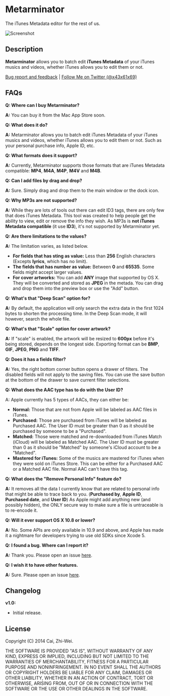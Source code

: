 Metarminator
============

The iTunes Metadata editor for the rest of us.

![Screenshot](https://raw.githubusercontent.com/x43x61x69/Metarminator/master/Screenshot.png)


Description
-----------

**Metarminator** allows you to batch edit **iTunes Metadata** of your iTunes musics and videos, whether iTunes allows you to edit them or not.

[Bug report and feedback](https://github.com/x43x61x69/Metarminator/issues) | [Follow Me on Twitter (@x43x61x69)](https://twitter.com/x43x61x69)


FAQs
----

**Q: Where can I buy Metarminator?**

**A:** You can buy it from the Mac App Store soon.

**Q: What does it do?**

**A:** Metarminator allows you to batch edit iTunes Metadata of your iTunes musics and videos, whether iTunes allows you to edit them or not. Such as your personal purchase info, Apple ID, etc.

**Q: What formats does it support?**

**A:** Currently, Metarminator supports those formats that are iTunes Metadata compatible: **MP4**, **M4A**, **M4P**, **M4V** and **M4B**.

**Q: Can I add files by drag and drop?**

**A:** Sure. Simply drag and drop them to the main window or the dock icon.

**Q: Why MP3s are not supported?**

**A:** While they are lots of tools out there can edit ID3 tags, there are only few that does iTunes Metadata. This tool was created to help people get the ability to view, edit or remove the info they wish. As MP3s is **not iTunes Metadata compatible** (it use **ID3**), it's not supported by Metarminator yet.

**Q: Are there limitations to the values?**

**A:** The limitation varies, as listed below.

* **For fields that has sting as value:** Less than **256** English characters (Excepts **lyrics**, which has no limit).
* **The fields that has number as value:** Between **0** and **65535**. Some fields might accept larger values.
* **For cover artworks:** You can add **ANY** image that supported by OS X. They will be converted and stored as **JPEG** in the metada. You can drag and drop them into the preview box or use the "Add" button.

**Q: What's that "Deep Scan" option for?**

**A:** By default, the application will only search the extra data in the first 1024 bytes to shorten the processing time. In the Deep Scan mode, it will however, search the whole file.

**Q: What's that "Scale" option for cover artwork?**

**A:** If "scale" is enabled, the artwork will be resized to **600px** before it's being stored, depends on the longest side. Exporting format can be **BMP**, **GIF**, **JPEG**, **PNG** and **TIFF**.

**Q: Does it has a fields filter?**

**A:** Yes, the right bottom corner button opens a drawer of filters. The disabled fields will not apply to the saving files. You can use the save button at the bottom of the drawer to save current filter selections.

**Q: What does the AAC type has to do with the User ID?**

A: Apple currently has 5 types of AACs, they can either be:

* **Normal:** Those that are not from Apple will be labeled as AAC files in iTunes.
* **Purchased:** Those are purchased from iTunes will be labeled as Purchased AAC. The User ID must be greater than 0 as it should be purchased by someone to be a "Purchased".
* **Matched:** Those were matched and re-downloaded from iTunes Match (iCloud) will be labeled as Matched AAC. The User ID must be greater than 0 as it should be "Matched" by someone's iCloud account to be a "Matched".
* **Mastered for iTunes:** Some of the musics are mastered for iTunes when they were sold on iTunes Store. This can be either for a Purchased AAC or a Matched AAC file. Normal AAC can't have this tag.

**Q: What does the "Remove Personal Info" feature do?**

**A:** It removes all the data I currently know that are related to personal info that might be able to trace back to you. (**Purchased by**, **Apple ID**, **Purchased date**, and **User ID**) As Apple might add anything new (and possibly hidden), the ONLY secure way to make sure a file is untraceable is to re-encode it.

**Q: Will it ever support OS X 10.8 or lower?**

**A:** No. Some APIs are only available in 10.9 and above, and Apple has made it a nightmare for developers trying to use old SDKs since Xcode 5.

**Q: I found a bug. Where can I report it?**

**A:** Thank you. Please open an issue [here](https://github.com/x43x61x69/Metarminator/issues).

**Q: I wish it to have other features.**

**A:** Sure. Please open an issue [here](https://github.com/x43x61x69/Metarminator/issues).



Changelog
---------

**v1.0:**

* Initial release.



License
-------

Copyright (C) 2014  Cai, Zhi-Wei.

THE SOFTWARE IS PROVIDED "AS IS", WITHOUT WARRANTY OF ANY KIND, EXPRESS OR IMPLIED, INCLUDING BUT NOT LIMITED TO THE WARRANTIES OF MERCHANTABILITY, FITNESS FOR A PARTICULAR PURPOSE AND NONINFRINGEMENT. IN NO EVENT SHALL THE AUTHORS OR COPYRIGHT HOLDERS BE LIABLE FOR ANY CLAIM, DAMAGES OR OTHER LIABILITY, WHETHER IN AN ACTION OF CONTRACT, TORT OR OTHERWISE, ARISING FROM, OUT OF OR IN CONNECTION WITH THE SOFTWARE OR THE USE OR OTHER DEALINGS IN THE SOFTWARE.

